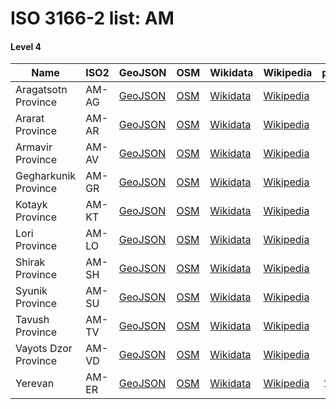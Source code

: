 # ISO 3166-2 list: AM


#### Level 4
Name | ISO2 | GeoJSON | OSM | Wikidata | Wikipedia | population 
--- | --- | --- | --- | --- | --- | --: 
Aragatsotn Province | AM-AG | [GeoJSON](../../export/geojson/q8/iso2/AM/AM-AG.geojson) | [OSM](https://www.openstreetmap.org/relation/3917110) | [Wikidata](https://www.wikidata.org/wiki/Q17915) | [Wikipedia](http://en.wikipedia.org/wiki/hy%3A%D4%B1%D6%80%D5%A1%D5%A3%D5%A1%D5%AE%D5%B8%D5%BF%D5%B6%D5%AB%20%D5%B4%D5%A1%D6%80%D5%A6) | 
Ararat Province | AM-AR | [GeoJSON](../../export/geojson/q8/iso2/AM/AM-AR.geojson) | [OSM](https://www.openstreetmap.org/relation/364083) | [Wikidata](https://www.wikidata.org/wiki/Q199880) | [Wikipedia](http://en.wikipedia.org/wiki/hy%3A%D4%B1%D6%80%D5%A1%D6%80%D5%A1%D5%BF%D5%AB%20%D5%B4%D5%A1%D6%80%D5%A6) | 260,367
Armavir Province | AM-AV | [GeoJSON](../../export/geojson/q8/iso2/AM/AM-AV.geojson) | [OSM](https://www.openstreetmap.org/relation/364086) | [Wikidata](https://www.wikidata.org/wiki/Q201147) | [Wikipedia](http://en.wikipedia.org/wiki/hy%3A%D4%B1%D6%80%D5%B4%D5%A1%D5%BE%D5%AB%D6%80%D5%AB%20%D5%B4%D5%A1%D6%80%D5%A6) | 
Gegharkunik Province | AM-GR | [GeoJSON](../../export/geojson/q8/iso2/AM/AM-GR.geojson) | [OSM](https://www.openstreetmap.org/relation/364080) | [Wikidata](https://www.wikidata.org/wiki/Q199905) | [Wikipedia](http://en.wikipedia.org/wiki/hy%3A%D4%B3%D5%A5%D5%B2%D5%A1%D6%80%D6%84%D5%B8%D6%82%D5%B6%D5%AB%D6%84%D5%AB%20%D5%B4%D5%A1%D6%80%D5%A6) | 235,075
Kotayk Province | AM-KT | [GeoJSON](../../export/geojson/q8/iso2/AM/AM-KT.geojson) | [OSM](https://www.openstreetmap.org/relation/364084) | [Wikidata](https://www.wikidata.org/wiki/Q4511) | [Wikipedia](http://en.wikipedia.org/wiki/hy%3A%D4%BF%D5%B8%D5%BF%D5%A1%D5%B5%D6%84%D5%AB%20%D5%B4%D5%A1%D6%80%D5%A6) | 
Lori Province | AM-LO | [GeoJSON](../../export/geojson/q8/iso2/AM/AM-LO.geojson) | [OSM](https://www.openstreetmap.org/relation/364078) | [Wikidata](https://www.wikidata.org/wiki/Q200350) | [Wikipedia](http://en.wikipedia.org/wiki/hy%3A%D4%BC%D5%B8%D5%BC%D5%B8%D6%82%20%D5%B4%D5%A1%D6%80%D5%A6) | 392,300
Shirak Province | AM-SH | [GeoJSON](../../export/geojson/q8/iso2/AM/AM-SH.geojson) | [OSM](https://www.openstreetmap.org/relation/364077) | [Wikidata](https://www.wikidata.org/wiki/Q201063) | [Wikipedia](http://en.wikipedia.org/wiki/hy%3A%D5%87%D5%AB%D6%80%D5%A1%D5%AF%D5%AB%20%D5%B4%D5%A1%D6%80%D5%A6) | 
Syunik Province | AM-SU | [GeoJSON](../../export/geojson/q8/iso2/AM/AM-SU.geojson) | [OSM](https://www.openstreetmap.org/relation/364082) | [Wikidata](https://www.wikidata.org/wiki/Q2523428) | [Wikipedia](http://en.wikipedia.org/wiki/ru%3A%D0%A1%D1%8E%D0%BD%D0%B8%D0%BA%D1%81%D0%BA%D0%B0%D1%8F%20%D0%BE%D0%B1%D0%BB%D0%B0%D1%81%D1%82%D1%8C) | 
Tavush Province | AM-TV | [GeoJSON](../../export/geojson/q8/iso2/AM/AM-TV.geojson) | [OSM](https://www.openstreetmap.org/relation/364079) | [Wikidata](https://www.wikidata.org/wiki/Q201140) | [Wikipedia](http://en.wikipedia.org/wiki/hy%3A%D5%8F%D5%A1%D5%BE%D5%B8%D6%82%D5%B7%D5%AB%20%D5%B4%D5%A1%D6%80%D5%A6) | 
Vayots Dzor Province | AM-VD | [GeoJSON](../../export/geojson/q8/iso2/AM/AM-VD.geojson) | [OSM](https://www.openstreetmap.org/relation/364081) | [Wikidata](https://www.wikidata.org/wiki/Q200124) | [Wikipedia](http://en.wikipedia.org/wiki/hy%3A%D5%8E%D5%A1%D5%B5%D5%B8%D6%81%20%D5%B1%D5%B8%D6%80%D5%AB%20%D5%B4%D5%A1%D6%80%D5%A6) | 
Yerevan | AM-ER | [GeoJSON](../../export/geojson/q8/iso2/AM/AM-ER.geojson) | [OSM](https://www.openstreetmap.org/relation/364087) | [Wikidata](https://www.wikidata.org/wiki/Q1953) | [Wikipedia](http://en.wikipedia.org/wiki/en%3AYerevan) | 1,075,800

